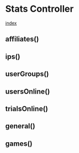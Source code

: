 # Stats Controller

[index](../index.md)

## affiliates()
>

## ips()
>

## userGroups()
>

## usersOnline()
>

## trialsOnline()
>

## general()
>

## games()
>

